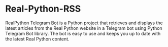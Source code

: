 # Real-Python-RSS
RealPython Telegram Bot is a Python project that retrieves and displays the latest articles from the Real Python website in a Telegram bot using Python Telegram Bot library. The bot is easy to use and keeps you up to date with the latest Real Python content.
